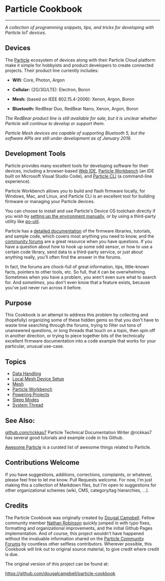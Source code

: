 # Particle Cookbook

* * *

_A collection of programming snippets, tips, and tricks for developing with
Particle IoT devices._

## Devices

The [Particle](https://particle.io/) ecosystem of devices along with their
Particle Cloud platform make it simple for hobbyists and product developers
to create connected projects.  Their product line currently includes:

-   **Wifi**: Core, Photon, Argon

-   **Cellular:** (2G/3G/LTE): Electron, Boron

-   **Mesh:** (based on IEEE 802.15.4-2006): Xenon, Argon, Boron

-   **Bluetooth:** RedBear Duo, RedBear Nano, Xenon, Argon, Boron

_The RedBear product line is still available for sale, but it is unclear
whether Particle will continue to develop or support them._

_Particle Mesh devices are capable of supporting Bluetooth 5, but the
software APIs are still under development as of January 2019._

## Development Tools

Particle provides many excellent tools for developing software for their
devices, including a browser-based [Web IDE](https://build.particle.io/),
[Particle Workbench](https://www.particle.io/workbench) (an IDE built on
Microsoft Visual Studio Code), and [Particle
CLI](https://docs.particle.io/tutorials/developer-tools/cli/) (a
command-line experience).

Particle Workbench allows you to build and flash firmware locally, for
Windows, Mac, and Linux, and Particle CLI is an excellent tool for building
firmware or managing your Particle devices.

You can choose to install and use Particle's Device OS toolchain directly if
you wish by [setting up the environment
manually](https://docs.particle.io/support/particle-tools-faq/local-build/),
or by using a third-party utility like [po-util](https://po-util.com).

Particle has a [detailed
documentation](https://docs.particle.io/reference/device-os/firmware) of the
firmware libraries, tutorials, and sample code, which covers most anything
you need to know, and the [community forums](https://community.particle.io/)
are a great resource when you have questions.  If you have a question about
how to hook up some odd sensor, or how to use a certain code library, send
data to a third-party service, or just about anything really, you'll often
find the answer in the forums.

In fact, the forums are chock-full of great information, tips, little-known
facts, pointers to other tools, etc.  So full, that it can be overwhelming. 
Sometimes when you have a problem, you aren't even sure what to search for. 
And _sometimes_, you don't even know that a feature exists, because you've
just never run across it before.

## Purpose

This Cookbook is an attempt to address this problem by collecting and
(hopefully) organizing some of these hidden gems so that you don't have to
waste time searching through the forums, trying to filter out tons of
unanswered questions, or long threads that touch on a topic, then spin off
in another direction, or trying to piece together bits of the technically
excellent firmware documentation into a code example that works for your
particular, unusual use-case.

## Topics

-   [Data Handling](doc/data-handling.md)
-   [Local Mesh Device Setup](local-device-setup.md)
-   [Mesh](doc/mesh.md)
-   [Particle Workbench](doc/workbench.md)
-   [Powering Projects](doc/powering-projects.md)
-   [Sleep Modes](doc/sleep-modes.md)
-   [System Thread](doc/system-thread.md)

## See Also:
[github.com/rickkas7](https://github.com/rickkas7) Particle Technical Documentation Writer @rickkas7 has several good tutorials
and example code in his Github.

[Awesome Particle](https://github.com/particle-iot/awesome-particle) is a curated list of awesome things related to Particle.

## Contributions Welcome

If you have suggestions, additions, corrections, complaints, or whatever,
please feel free to let me know.  Pull Requests welcome.  For now, I'm just
making this a collection of Markdown files, but I'm open to suggestions for
other organizational schemes (wiki, CMS, category/tag hierarchies, ...).

## Credits

The Particle Cookbook was originally created by [Dougal
Campbell](@dougalcampbell).  Fellow community member [Nathan
Robinson](@nrobinson2000) quickly jumped in with typo fixes, formatting and
organizational improvements, and the initial Github Pages implementation. 
And of course, this project wouldn't have happened without the invaluable
information shared on the [Particle Community
Forums](https://community.particle.io/) by countless other selfless
contributors.  Wherever possible, this Cookbook will link out to original
source material, to give credit where credit is due.

The original version of this project can be found at:

https://github.com/dougalcampbell/particle-cookbook

